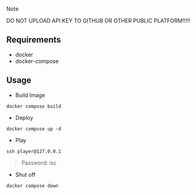 > [!Note]
> DO NOT UPLOAD API KEY TO GITHUB OR OTHER PUBLIC PLATFORM!!!!!


## Requirements
+ docker
+ docker-compose

## Usage

+ Build Image
```
docker compose build
```

+ Deploy
```
docker compose up -d
```

+ Play

```
ssh player@127.0.0.1
```

> Password: isc

+ Shut off

```
docker compose down
```




